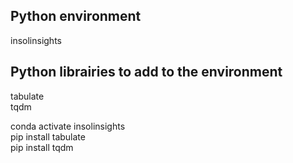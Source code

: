 ## Python environment

insolinsights

## Python librairies to add to the environment 

tabulate  
tqdm  

conda activate insolinsights  
pip install tabulate  
pip install tqdm  
